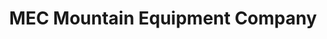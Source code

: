 ---
title: "MEC Mountain Equipment Company"
url: /montreal/mec-mountain-equipment-company/
shop: outdoor
---
